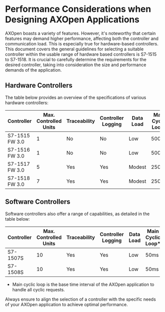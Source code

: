 # Performance Considerations when Designing AXOpen Applications

AXOpen boasts a variety of features. However, it's noteworthy that certain features may demand higher performance, affecting both the controller and communication load. This is especially true for hardware-based controllers. This document covers the general guidelines for selecting a suitable controller within the usable range of hardware based controllers is S7-1515 to S7-1518. It is crucial to carefully determine the requirements for the desired controller, taking into consideration the size and performance demands of the application.

## Hardware Controllers

The table below provides an overview of the specifications of various hardware controllers:

| Controller     | Max. Controlled Units | Traceability | Controller Logging | Data Load | Main Cyclic Loop* |
|----------------|-----------------------|--------------|--------------------|-----------|------------------|
| S7-1515 FW 3.0 | 1                     | No           | No                 | Low       | 500ms            |
| S7-1516 FW 3.0 | 1                     | No           | No                 | Low       | 500ms            |
| S7-1517 FW 3.0 | 5                     | Yes          | Yes                | Modest    | 250ms            |
| S7-1518 FW 3.0 | 7                     | Yes          | Yes                | Modest    | 250ms            |

## Software Controllers

Software controllers also offer a range of capabilities, as detailed in the table below:

| Controller | Max. Controlled Units | Traceability | Controller Logging | Data Load | Main Cyclic Loop* |
|------------|-----------------------|--------------|--------------------|-----------|------------------|
| S7-1507S   | 10                    | Yes          | Yes                | Low       | 50ms             |
| S7-1508S   | 10                    | Yes          | Yes                | Low       | 50ms             |

* Main cyclic loop is the base time interval of the AXOpen application to handle all cyclic requests.

Always ensure to align the selection of a controller with the specific needs of your AXOpen application to achieve optimal performance.